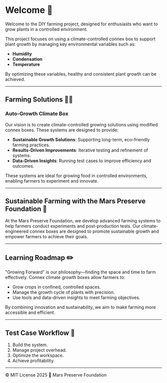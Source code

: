 # Welcome 🍊

Welcome to the DIY farming project, designed for enthusiasts who want to grow plants in a controlled environment.

This project focuses on using a climate-controlled connex box to support plant growth by managing key environmental variables such as:

- **Humidity**
- **Condensation**
- **Temperature**

By optimizing these variables, healthy and consistent plant growth can be achieved.

---

## Farming Solutions 🧑‍🌾

### Auto-Growth Climate Box 

Our vision is to create climate-controlled growing solutions using modified connex boxes. These systems are designed to provide:

- **Sustainable Growth Solutions**: Supporting long-term, eco-friendly farming practices.
- **Results-Driven Improvements**: Iterative testing and refinement of systems.
- **Data-Driven Insights**: Running test cases to improve efficiency and outcomes.

These systems are ideal for growing food in controlled environments, enabling farmers to experiment and innovate.

---

## Sustainable Farming with the Mars Preserve Foundation 🚜

At the Mars Preserve Foundation, we develop advanced farming systems to help farmers conduct experiments and post-production tests. Our climate-engineered connex boxes are designed to promote sustainable growth and empower farmers to achieve their goals.

---

## Learning Roadmap ✏️

"Growing Forward" is our philosophy—finding the space and time to farm effectively. Connex climate growth boxes allow farmers to:

- Grow crops in confined, controlled spaces.
- Manage the growth cycle of plants with precision.
- Use tools and data-driven insights to meet farming objectives.

By combining innovation and sustainability, we aim to make farming more accessible and efficient.

---

## Test Case Workflow 🧲

1. Build the system.
2. Manage project overhead.
3. Optimize the workspace.
4. Achieve profitability.

---

© MIT License 2025 🍊 Mars Preserve Foundation 
